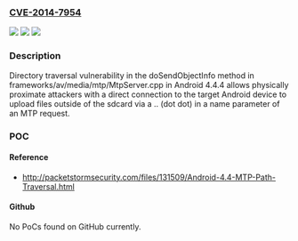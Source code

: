 ### [CVE-2014-7954](https://cve.mitre.org/cgi-bin/cvename.cgi?name=CVE-2014-7954)
![](https://img.shields.io/static/v1?label=Product&message=n%2Fa&color=blue)
![](https://img.shields.io/static/v1?label=Version&message=n%2Fa&color=blue)
![](https://img.shields.io/static/v1?label=Vulnerability&message=n%2Fa&color=brighgreen)

### Description

Directory traversal vulnerability in the doSendObjectInfo method in frameworks/av/media/mtp/MtpServer.cpp in Android 4.4.4 allows physically proximate attackers with a direct connection to the target Android device to upload files outside of the sdcard via a .. (dot dot) in a name parameter of an MTP request.

### POC

#### Reference
- http://packetstormsecurity.com/files/131509/Android-4.4-MTP-Path-Traversal.html

#### Github
No PoCs found on GitHub currently.

